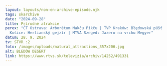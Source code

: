 ```yaml
---
layout: layouts/non-en-archive-episode.njk
tags: skarchive
date: "2024-09-28"
title: Prírodné atrakcie
perex: "ČT Ostrava: Arborétum Makču Pikču | TVP Kraków: Błędowská púšť | RTVS
  Košice: Herlianský gejzír | MTVA Szeged: Jazero na vrchu Megyer"
datum: 28. 9. 2024
tv: STVR :2
foto: /images/uploads/natural_attractions_357x206.jpg
alt: BLEDÓW DESERT
link: https://www.rtvs.sk/televizia/archiv/14252/491331
---
```


